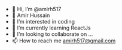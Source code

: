 - 👋 Hi, I’m @amirh517
- 💞️ Amir Hussain
- 👀 I’m interested in coding
- 🌱 I’m currently learning ReactJs
- 💞️ I’m looking to collaborate on ...
- 📫 How to reach me amirh517@gmail.com

<!---
amirh517/amirh517 is a ✨ special ✨ repository because its `README.md` (this file) appears on your GitHub profile.
You can click the Preview link to take a look at your changes.
--->
